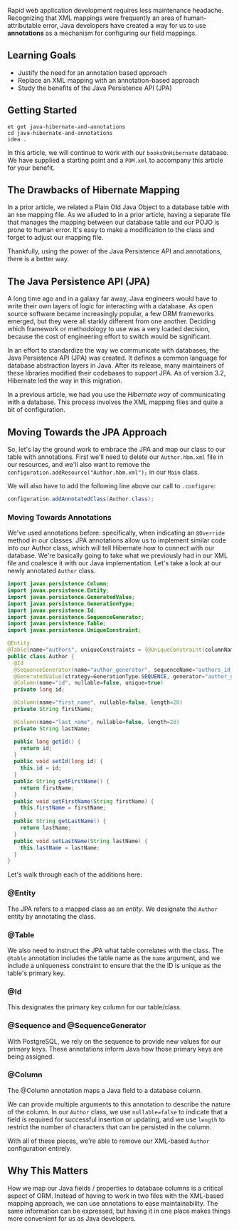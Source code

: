 Rapid web application development requires less maintenance headache. Recognizing that XML mappings were frequently an area of human-attributable error, Java developers have created a way for us to use **annotations** as a mechanism for configuring our field mappings.

## Learning Goals

- Justify the need for an annotation based approach
- Replace an XML mapping with an annotation-based approach
- Study the benefits of the Java Persistence API (JPA)

## Getting Started

```no-highlight
et get java-hibernate-and-annotations
cd java-hibernate-and-annotations
idea .
```

In this article, we will continue to work with our `booksOnHibernate` database. We have supplied a starting point and a `POM.xml` to accompany this article for your benefit.

## The Drawbacks of Hibernate Mapping

In a prior article, we related a Plain Old Java Object to a database table with an `hbm` mapping file. As we alluded to in a prior article, having a separate file that manages the mapping between our database table and our POJO is prone to human error. It's easy to make a modification to the class and forget to adjust our mapping file.

Thankfully, using the power of the Java Persistence API and annotations, there is a better way.

## The Java Persistence API (JPA)

A long time ago and in a galaxy far away, Java engineers would have to write their own layers of logic for interacting with a database. As open source software became increasingly popular, a few ORM frameworks emerged, but they were all starkly different from one another. Deciding which framework or methodology to use was a very loaded decision, because the cost of engineering effort to switch would be significant.

In an effort to standardize the way we communicate with databases, the Java Persistence API (JPA) was created. It defines a common language for database abstraction layers in Java. After its release, many maintainers of these libraries modified their codebases to support JPA. As of version 3.2, Hibernate led the way in this migration.

In a previous article, we had you use the _Hibernate way_ of communicating with a database. This process involves the XML mapping files and quite a bit of configuration.

## Moving Towards the JPA Approach

So, let's lay the ground work to embrace the JPA and map our class to our table with annotations. First we'll need to delete our `Author.hbm.xml` file in our resources, and we'll also want to remove the `configuration.addResource("Author.hbm.xml");` in our `Main` class.

We will also have to add the following line above our call to `.configure`:

```java
configuration.addAnnotatedClass(Author.class);
```

### Moving Towards Annotations

We've used annotations before: specifically, when indicating an `@Override` method in our classes. JPA annotations allow us to implement similar code into our Author class, which will tell Hibernate how to connect with our database. We're basically going to take what we previously had in our XML file and coalesce it with our Java implementation. Let's take a look at our newly annotated `Author` class.

```java
import javax.persistence.Column;
import javax.persistence.Entity;
import javax.persistence.GeneratedValue;
import javax.persistence.GenerationType;
import javax.persistence.Id;
import javax.persistence.SequenceGenerator;
import javax.persistence.Table;
import javax.persistence.UniqueConstraint;

@Entity
@Table(name="authors", uniqueConstraints = {@UniqueConstraint(columnNames="id")})
public class Author {
  @Id
  @SequenceGenerator(name="author_generator", sequenceName="authors_id_seq", allocationSize = 1)
  @GeneratedValue(strategy=GenerationType.SEQUENCE, generator="author_generator")
  @Column(name="id", nullable=false, unique=true)
  private long id;

  @Column(name="first_name", nullable=false, length=20)
  private String firstName;

  @Column(name="last_name", nullable=false, length=20)
  private String lastName;

  public long getId() {
    return id;
  }
  public void setId(long id) {
    this.id = id;
  }
  public String getFirstName() {
    return firstName;
  }
  public void setFirstName(String firstName) {
    this.firstName = firstName;
  }
  public String getLastName() {
    return lastName;
  }
  public void setLastName(String lastName) {
    this.lastName = lastName;
  }
}
```

Let's walk through each of the additions here:

### @Entity

The JPA refers to a mapped class as an _entity_. We designate the `Author` entity by annotating the class.

### @Table

We also need to instruct the JPA what table correlates with the class. The `@table` annotation includes the table name as the `name` argument, and we include a uniqueness constraint to ensure that the the ID is unique as the table's primary key.

### @Id

This designates the primary key column for our table/class.

### @Sequence and @SequenceGenerator

With PostgreSQL, we rely on the sequence to provide new values for our primary keys. These annotations inform Java how those primary keys are being assigned.

### @Column

The @Column annotation maps a Java field to a database column.

We can provide multiple arguments to this annotation to describe the nature of the column. In our `Author` class, we use `nullable=false` to indicate that a field is required for successful insertion or updating, and we use `length` to restrict the number of characters that can be persisted in the column.

With all of these pieces, we're able to remove our XML-based `Author` configuration entirely.

## Why This Matters

How we map our Java fields / properties to database columns is a critical aspect of ORM. Instead of having to work in two files with the XML-based mapping approach, we can use annotations to ease maintainability. The same information can be expressed, but having it in one place makes things more convenient for us as Java developers.
